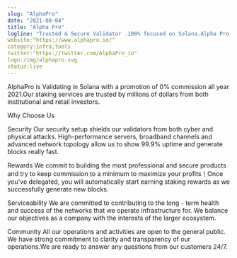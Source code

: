 ```yaml
---
slug: "AlphaPro"
date: "2021-08-04"
title: "Alpha Pro"
logline: "Trusted & Secure Validator .100% focused on Solana.Alpha Pro helps institutional investors and regular token holders to profit off their crypto assets. We offer high-uptime, secure staking with advanced monitoring & support."
website:"https://www.alphapro.io/"
category:infra,tools
twitter:"https://twitter.com/AlphaPro_io"
logo:/img/alphapro.svg
status:live
---
```


AlphaPro is Validating in Solana with a promotion of 0% commission all year 2021.Our staking services are trusted by millions of dollars from both institutional and retail investors. 

Why Choose Us

Security
Our security setup shields our validators from both cyber and physical attacks. High-performance servers, broadband channels and advanced network topology allow us to show 99.9% uptime and generate blocks really fast.

Rewards
We commit to building the most professional and secure products and try to keep commission to a minimum to maximize your profits！Once you’ve delegated, you will automatically start earning staking rewards as we successfully generate new blocks.

Serviceability
We are committed to contributing to the long - term health and success of the networks that we operate infrastructure for. We balance our objectives as a company with the interests of the larger ecosystem.

Community
All our operations and activities are open to the general public. We have strong commitment to clarity and transparency of our operations.We are ready to answer any questions from our customers 24/7.
